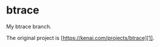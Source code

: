 btrace
======

My btrace branch.

The original project is [https://kenai.com/projects/btrace][1].




[1]:    https://kenai.com/projects/btrace
